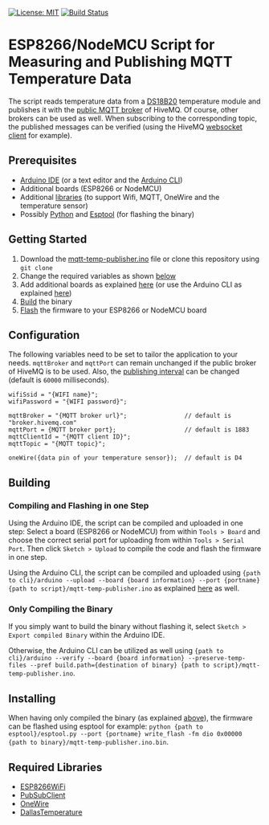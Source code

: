 [![License: MIT](https://img.shields.io/github/license/mashape/apistatus.svg)](https://choosealicense.com/licenses/mit/)
[![Build Status](https://travis-ci.org/pixelstuermer/esp8266-mqtt-temp-publisher.svg?branch=master)](https://travis-ci.org/pixelstuermer/esp8266-mqtt-temp-publisher)

# ESP8266/NodeMCU Script for Measuring and Publishing MQTT Temperature Data
The script reads temperature data from a [DS18B20](https://create.arduino.cc/projecthub/TheGadgetBoy/ds18b20-digital-temperature-sensor-and-arduino-9cc806) temperature module and publishes it with the [public MQTT broker](http://www.mqtt-dashboard.com) of HiveMQ. Of course, other brokers can be used as well. When subscribing to the corresponding topic, the published messages can be verified (using the HiveMQ [websocket client](http://www.hivemq.com/demos/websocket-client/) for example).

## Prerequisites
* [Arduino IDE](https://www.arduino.cc/en/Main/Software) (or a text editor and the [Arduino CLI](https://playground.arduino.cc/Learning/CommandLine))
* Additional boards (ESP8266 or NodeMCU)
* Additional [libraries](#required-libraries) (to support Wifi, MQTT, OneWire and the temperature sensor)
* Possibly [Python](https://www.python.org/downloads/) and [Esptool](https://github.com/espressif/esptool) (for flashing the binary)

## Getting Started
1. Download the [mqtt-temp-publisher.ino](https://github.com/pixelstuermer/esp8266-mqtt-temp-publisher/blob/master/mqtt-temp-publisher.ino) file or clone this repository using `git clone`
2. Change the required variables as shown [below](#configuration)
3. Add additional boards as explained [here](https://randomnerdtutorials.com/how-to-install-esp8266-board-arduino-ide/) (or use the Arduino CLI as explained [here](https://github.com/arduino/Arduino/blob/master/build/shared/manpage.adoc))
4. [Build](#building) the binary
5. [Flash](#installing) the firmware to your ESP8266 or NodeMCU board

## Configuration
The following variables need to be set to tailor the application to your needs. `mqttBroker` and `mqttPort` can remain unchanged if the public broker of HiveMQ is to be used. Also, the [publishing interval](https://github.com/pixelstuermer/esp8266-mqtt-temp-publisher/blob/master/mqtt-temp-publisher.ino#L47) can be changed (default is `60000` milliseconds).

    wifiSsid = "{WIFI name}";
    wifiPassword = "{WIFI password}";

    mqttBroker = "{MQTT broker url}";                // default is "broker.hivemq.com"
    mqttPort = {MQTT broker port};                   // default is 1883
    mqttClientId = "{MQTT client ID}";
    mqttTopic = "{MQTT topic}";

    oneWire({data pin of your temperature sensor});  // default is D4

## Building

### Compiling and Flashing in one Step
Using the Arduino IDE, the script can be compiled and uploaded in one step: Select a board (ESP8266 or NodeMCU) from within `Tools > Board` and choose the correct serial port for uploading from within `Tools > Serial Port`. Then click `Sketch > Upload` to compile the code and flash the firmware in one step.

Using the Arduino CLI, the script can be compiled and uploaded using `{path to cli}/arduino --upload --board {board information} --port {portname} {path to script}/mqtt-temp-publisher.ino` as explained [here](https://github.com/arduino/Arduino/blob/master/build/shared/manpage.adoc) as well.

### Only Compiling the Binary
If you simply want to build the binary without flashing it, select `Sketch > Export compiled Binary` within the Arduino IDE.

Otherwise, the Arduino CLI can be utilized as well using `{path to cli}/arduino --verify --board {board information} --preserve-temp-files --pref build.path={destination of binary} {path to script}/mqtt-temp-publisher.ino`.

## Installing
When having only compiled the binary (as explained [above](#only-compiling-the-binary)), the firmware can be flashed using esptool for example: `python {path to esptool}/esptool.py --port {portname} write_flash -fm dio 0x00000 {path to binary}/mqtt-temp-publisher.ino.bin`.

## Required Libraries
* [ESP8266WiFi](https://github.com/esp8266/Arduino/tree/master/libraries/ESP8266WiFi)
* [PubSubClient](https://github.com/knolleary/pubsubclient)
* [OneWire](https://github.com/PaulStoffregen/OneWire)
* [DallasTemperature](https://github.com/milesburton/Arduino-Temperature-Control-Library)
